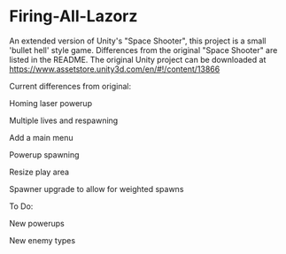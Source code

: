 # Firing-All-Lazorz
An extended version of Unity's "Space Shooter", this project is a small 'bullet hell' style game. Differences from the original "Space Shooter" are listed in the README.
The original Unity project can be downloaded at https://www.assetstore.unity3d.com/en/#!/content/13866

Current differences from original:

  Homing laser powerup
  
  Multiple lives and respawning
  
  Add a main menu
	
  Powerup spawning
	
  Resize play area
  
  Spawner upgrade to allow for weighted spawns
  
To Do:
  
  New powerups
  
  New enemy types